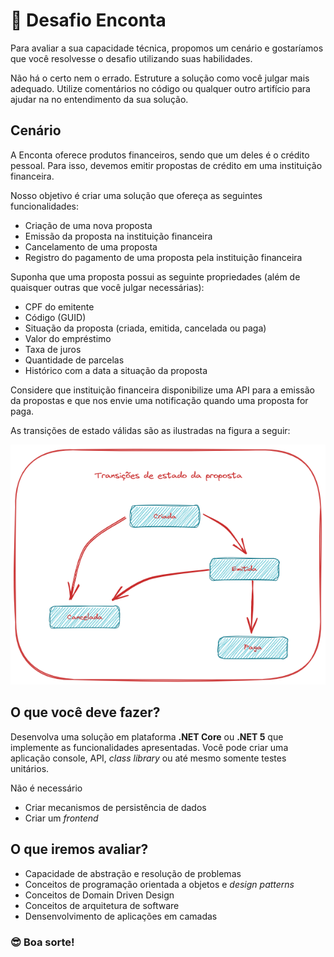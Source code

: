 # 🚀 Desafio Enconta

Para avaliar a sua capacidade técnica, propomos um cenário e 
gostaríamos que você resolvesse o desafio utilizando suas habilidades.

Não há o  certo nem o errado. Estruture a solução como você julgar mais adequado.
Utilize comentários no código ou qualquer outro artifício para ajudar na
no entendimento da sua solução.

## Cenário

A Enconta oferece produtos financeiros, sendo que um deles é o crédito pessoal.
Para isso, devemos emitir propostas de crédito em uma instituição financeira.

Nosso objetivo é criar uma solução que ofereça as seguintes funcionalidades:

* Criação de uma nova proposta
* Emissão da proposta na instituição financeira
* Cancelamento de uma proposta
* Registro do pagamento de uma proposta pela instituição financeira

Suponha que uma proposta possui as seguinte propriedades (além de quaisquer outras
que você julgar necessárias):

* CPF do emitente
* Código (GUID)
* Situação da proposta (criada, emitida, cancelada ou paga)
* Valor do empréstimo
* Taxa de juros
* Quantidade de parcelas
* Histórico com a data a situação da proposta

Considere que instituição financeira disponibilize uma API para a 
emissão da propostas e que nos envie uma notificação quando uma proposta
for paga.

As transições de estado válidas são as ilustradas na figura a seguir:

![img.png](StateTransitions.png)

## O que você deve fazer?

Desenvolva uma solução em plataforma **.NET Core** ou **.NET 5** que implemente as funcionalidades
apresentadas. Você pode criar uma aplicação console, API, _class library_ ou até mesmo somente
testes unitários.

Não é necessário 
* Criar mecanismos de persistência de dados
* Criar um _frontend_

## O que iremos avaliar?

* Capacidade de abstração e resolução de problemas
* Conceitos de programação orientada a objetos e _design patterns_
* Conceitos de Domain Driven Design
* Conceitos de arquitetura de software
* Densenvolvimento de aplicações em camadas

### 😎 Boa sorte!
